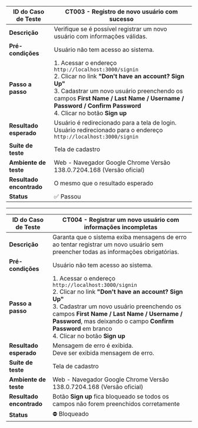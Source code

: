 | **ID do Caso de Teste** | **CT003 - Registro de novo usuário com sucesso** |
|--------------------------|--------------------------------------------------|
| **Descrição** | Verifique se é possível registrar um novo usuário com informações válidas. |
| **Pré-condições** | Usuário não tem acesso ao sistema. |
| **Passo a passo** | 1. Acessar o endereço `http://localhost:3000/signin`<br>2. Clicar no link **"Don't have an account? Sign Up"**<br>3. Cadastrar um novo usuário preenchendo os campos **First Name / Last Name / Username / Password / Confirm Password**<br>4. Clicar no botão **Sign up** |
| **Resultado esperado** | Usuário é redirecionado para a tela de login.<br>Usuário redirecionado para o endereço `http://localhost:3000/signin` |
| **Suíte de teste** | Tela de cadastro |
| **Ambiente de teste** | Web - Navegador Google Chrome Versão 138.0.7204.168 (Versão oficial) |
| **Resultado encontrado** | O mesmo que o resultado esperado |
| **Status** | ✅ Passou |


---

| **ID do Caso de Teste** | **CT004 - Registrar um novo usuário com informações incompletas** |
|--------------------------|------------------------------------------------------------------|
| **Descrição** | Garanta que o sistema exiba mensagens de erro ao tentar registrar um novo usuário sem preencher todas as informações obrigatórias. |
| **Pré-condições** | Usuário não tem acesso ao sistema. |
| **Passo a passo** | 1. Acessar o endereço `http://localhost:3000/signin`<br>2. Clicar no link **"Don't have an account? Sign Up"**<br>3. Cadastrar um novo usuário preenchendo os campos **First Name / Last Name / Username / Password**, mas deixando o campo **Confirm Password** em branco<br>4. Clicar no botão **Sign up** |
| **Resultado esperado** | Mensagem de erro é exibida.<br>Deve ser exibida mensagem de erro. |
| **Suíte de teste** | Tela de cadastro |
| **Ambiente de teste** | Web - Navegador Google Chrome Versão 138.0.7204.168 (Versão oficial) |
| **Resultado encontrado** | Botão **Sign up** fica bloqueado se todos os campos não forem preenchidos corretamente |
| **Status** | ⛔ Bloqueado |
